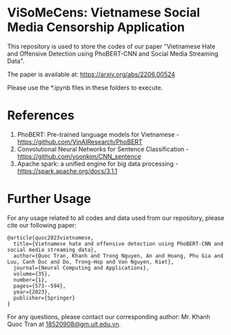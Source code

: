 # ViSoMeCens: Vietnamese Social Media Censorship Application

This repository is used to store the codes of our paper "Vietnamese Hate and Offensive Detection using PhoBERT-CNN and Social Media Streaming Data".

The paper is available at: https://arxiv.org/abs/2206.00524

Please use the *.ipynb files in these folders to execute.

# References
1. PhoBERT: Pre-trained language models for Vietnamese - https://github.com/VinAIResearch/PhoBERT
2. Convolutional Neural Networks for Sentence Classification - https://github.com/yoonkim/CNN_sentence
3. Apache spark: a unified engine for big data processing - https://spark.apache.org/docs/3.1.1

# Further Usage
For any usage related to all codes and data used from our repository, please cite our following paper:
```
@article{quoc2023vietnamese,
  title={Vietnamese hate and offensive detection using PhoBERT-CNN and social media streaming data},
  author={Quoc Tran, Khanh and Trong Nguyen, An and Hoang, Phu Gia and Luu, Canh Duc and Do, Trong-Hop and Van Nguyen, Kiet},
  journal={Neural Computing and Applications},
  volume={35},
  number={1},
  pages={573--594},
  year={2023},
  publisher={Springer}
}

```

For any questions, please contact our corresponding author: Mr. Khanh Quoc Tran at 18520908@gm.uit.edu.vn.
